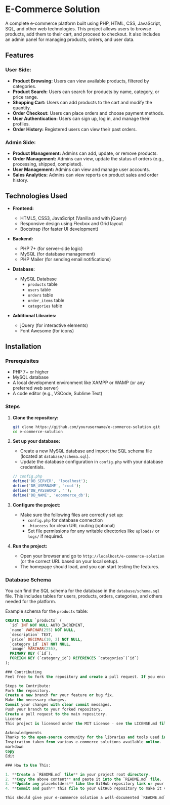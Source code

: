 # E-Commerce Solution

A complete e-commerce platform built using PHP, HTML, CSS, JavaScript, SQL, and other web technologies. This project allows users to browse products, add them to their cart, and proceed to checkout. It also includes an admin panel for managing products, orders, and user data.

## Features

### User Side:
- **Product Browsing:** Users can view available products, filtered by categories.
- **Product Search:** Users can search for products by name, category, or price range.
- **Shopping Cart:** Users can add products to the cart and modify the quantity.
- **Order Checkout:** Users can place orders and choose payment methods.
- **User Authentication:** Users can sign up, log in, and manage their profiles.
- **Order History:** Registered users can view their past orders.

### Admin Side:
- **Product Management:** Admins can add, update, or remove products.
- **Order Management:** Admins can view, update the status of orders (e.g., processing, shipped, completed).
- **User Management:** Admins can view and manage user accounts.
- **Sales Analytics:** Admins can view reports on product sales and order history.

## Technologies Used

- **Frontend:**
  - HTML5, CSS3, JavaScript (Vanilla and with jQuery)
  - Responsive design using Flexbox and Grid layout
  - Bootstrap (for faster UI development)

- **Backend:**
  - PHP 7+ (for server-side logic)
  - MySQL (for database management)
  - PHP Mailer (for sending email notifications)

- **Database:**
  - MySQL Database
    - `products` table
    - `users` table
    - `orders` table
    - `order_items` table
    - `categories` table

- **Additional Libraries:**
  - jQuery (for interactive elements)
  - Font Awesome (for icons)

## Installation

### Prerequisites
- PHP 7+ or higher
- MySQL database
- A local development environment like XAMPP or WAMP (or any preferred web server)
- A code editor (e.g., VSCode, Sublime Text)

### Steps

1. **Clone the repository:**

    ```bash
    git clone https://github.com/yourusername/e-commerce-solution.git
    cd e-commerce-solution
    ```

2. **Set up your database:**
    - Create a new MySQL database and import the SQL schema file (located at `database/schema.sql`).
    - Update the database configuration in `config.php` with your database credentials.

    ```php
    // config.php
    define('DB_SERVER', 'localhost');
    define('DB_USERNAME', 'root');
    define('DB_PASSWORD', '');
    define('DB_NAME', 'ecommerce_db');
    ```

3. **Configure the project:**
    - Make sure the following files are correctly set up:
        - `config.php` for database connection
        - `.htaccess` for clean URL routing (optional)
        - Set file permissions for any writable directories like `uploads/` or `logs/` if required.

4. **Run the project:**
    - Open your browser and go to `http://localhost/e-commerce-solution` (or the correct URL based on your local setup).
    - The homepage should load, and you can start testing the features.

### Database Schema

You can find the SQL schema for the database in the `database/schema.sql` file. This includes tables for users, products, orders, categories, and others needed for the platform.

Example schema for the `products` table:

```sql
CREATE TABLE `products` (
  `id` INT NOT NULL AUTO_INCREMENT,
  `name` VARCHAR(255) NOT NULL,
  `description` TEXT,
  `price` DECIMAL(10, 2) NOT NULL,
  `category_id` INT NOT NULL,
  `image` VARCHAR(255),
  PRIMARY KEY (`id`),
  FOREIGN KEY (`category_id`) REFERENCES `categories`(`id`)
);

### Contributing
Feel free to fork the repository and create a pull request. If you encounter any bugs or want to propose new features, please open an issue to discuss your idea.

Steps to Contribute:
Fork the repository.
Create a new branch for your feature or bug fix.
Make the necessary changes.
Commit your changes with clear commit messages.
Push your branch to your forked repository.
Create a pull request to the main repository.
License
This project is licensed under the MIT License - see the LICENSE.md file for details.

Acknowledgements
Thanks to the open-source community for the libraries and tools used in this project.
Inspiration taken from various e-commerce solutions available online.
markdown
Copy
Edit

### How to Use This:

1. **Create a `README.md` file** in your project root directory.
2. **Copy the above content** and paste it into the `README.md` file.
3. **Update any placeholders** like the GitHub repository link or your personal information.
4. **Commit and push** this file to your GitHub repository to make it visible.

This should give your e-commerce solution a well-documented `README.md` file for GitHub!
